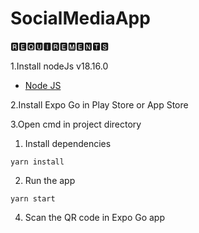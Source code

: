 # SocialMediaApp

🆁🅴🆀🆄🅸🆁🅴🅼🅴🅽🆃🆂

1.Install nodeJs v18.16.0

* [Node JS](https://nodejs.org/en/download/)

2.Install Expo Go in Play Store or App Store

3.Open cmd in project directory

1. Install dependencies
```
yarn install
```
2. Run the app
```
yarn start
```
4. Scan the QR code in Expo Go app
#